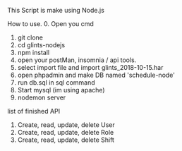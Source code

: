 This Script is make using Node.js

How to use.
0. Open you cmd
1. git clone
2. cd glints-nodejs
3. npm install
4. open your postMan, insomnia / api tools.
5. select import file and import glints_2018-10-15.har
6. open phpadmin and make DB named 'schedule-node'
7. run db.sql in sql command
6. Start mysql (im using apache)
6. nodemon server

list of finished API
1. Create, read, update, delete User
2. Create, read, update, delete Role
3. Create, read, update, delete Shift